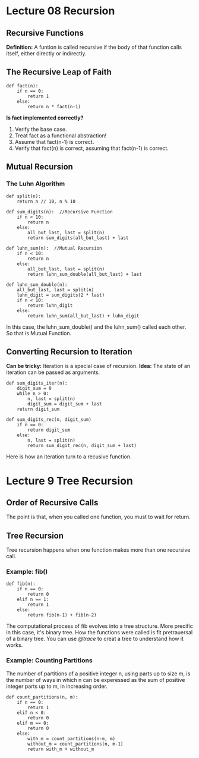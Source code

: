 # Lecture 08 Recursion
## Recursive Functions
**Definition:** A funtion is called recursive if the body of that function calls itself, either directly or indirectly.
## The Recursive Leap of Faith
```
def fact(n):
	if n == 0:
		return 1
	else:
		return n * fact(n-1)
```
**Is fact implemented correctly?**
1. Verify the base case.
2. Treat fact as a functional abstraction!
3. Assume that fact(n-1) is correct.
4. Verify that fact(n) is correct, assuming that fact(n-1) is correct.
## Mutual Recursion
### The Luhn Algorithm
```
def split(n):
	return n // 10, n % 10

def sum_digits(n):  //Recursive Function
	if n < 10:
		return n
	else:
		all_but_last, last = split(n)
		return sum_digits(all_but_last) + last

def luhn_sum(n):  //Mutual Recursion
	if n < 10:
		return n
	else:
		all_but_last, last = split(n)
		return luhn_sum_double(all_but_last) + last

def luhn_sum_double(n):
	all_but_last, last = split(n)
	luhn_digit = sum_digits(2 * last)
	if n < 10:
		return luhn_digit
	else:
		return luhn_sum(all_but_last) + luhn_digit
```
In this case, the luhn_sum_double() and the luhn_sum() called each other. So that is Mutual Function.
## Converting Recursion to Iteration
**Can be tricky:** Iteration is a special case of recursion.
**Idea:** The state of an iteration can be passed as arguments.
```
def sum_digits_iter(n):
	digit_sum = 0
	while n > 0:
		n, last = split(n)
		digit_sum = digit_sum + last
	return digit_sum

def sum_digits_rec(n, digit_sum)
	if n == 0:
		return digit_sum
	else:
		n, last = split(n)
		return sum_digit_rec(n, digit_sum + last)

```
Here is how an iteration turn to a recusive function.
# Lecture 9 Tree Recursion
## Order of Recursive Calls
The point is that, when you called one function, you must to wait for return.
## Tree Recursion
Tree recursion happens when one function makes more than one recursive call.
### Example: fib()
```
def fib(n):
	if n == 0:
		return 0
	elif n == 1:
		return 1
	else:
		return fib(n-1) + fib(n-2)
```
The computational process of fib evolves into a tree structure. More precific in this case, it's binary tree. How the functions were called is fit pretrauersal of a binary tree. You can use *@trace* to creat a tree to understand how it works.
### Example: Counting Partitions
The number of partitions of a positive integer n, using parts up to size m, is the number of ways in which n can be experessed as the sum of positive integer parts up to m, in increasing order.
```
def count_partitions(n, m):
	if n == 0:
		return 1
	elif n < 0:
		return 0
	elif m == 0:
		return 0
	else:
		with_m = count_partitions(n-m, m)
		without_m = count_partitions(n, m-1)
		return with_m + without_m
```